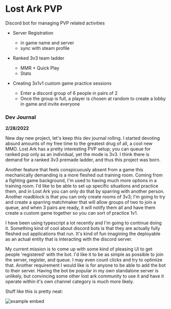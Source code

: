 # Lost  Ark PVP

Discord bot for managing PVP related activities

 * Server Registration
    - in game name and server
    - sync with steam profile

 * Ranked 3v3 team ladder 
    - MMR + Quick Play
    - Stats

 * Creating 3x1v1 custom game practice sessions
    - Enter a discord group of 6 people in pairs of 2
    - Once the group is full, a player is chosen at random to create a lobby in game and invite everyone


### Dev Journal

**2/28/2022**

New day new project, let's keep this dev journal rolling. I started devoting absurd amounts of my free time to 
the greatest drug of all, a cool new MMO. Lost Ark has a pretty interesting PVP setup; you can queue for ranked
pvp only as an individual, yet the mode is 3v3. I think there is demand for a ranked 3v3 premade ladder, and
thus this project was born. 

Another feature that feels conspicuously absent from a game this mechanically demanding is a more fleshed out
training room. Coming from a fighting game background, I'm used to having much more options in a training room.
I'd like to be able to set up specific situations and practice them, and in Lost Ark you can only do that by
sparring with another person. Another roadblock is that you can only create rooms of 3v3; I'm going to try
and create a sparring matchmaker that will allow groups of two to join a queue, and when 3 pairs are ready, it
will notify them all and have them create a custom game together so you can sort of practice 1v1.

I have been using typescript a lot recently and I'm going to continue doing it. Something kind of cool about
discord bots is that they are actually fully fleshed out applications that run. It's kind of fun imagining the 
deployable as an actual entity that is interacting with the discord server. 

My current mission is to come up with some kind of pleasing UI to get people 'registered' with the bot. I'd 
like it to be as simple as possible to join the server, register, and queue. I may even count clicks and try
to optimize that. Another requirement I would like is for anyone to be able to add the bot to their server.
Having the bot be popular in my own standalone server is unlikely, but convincing some other lost ark community
to use it and have it operate within it's own channel category is much more likely.

Stuff like this is pretty neat:

<img src="https://puu.sh/ILX6v/7ece9f8ca9.png" alt="example embed" />
